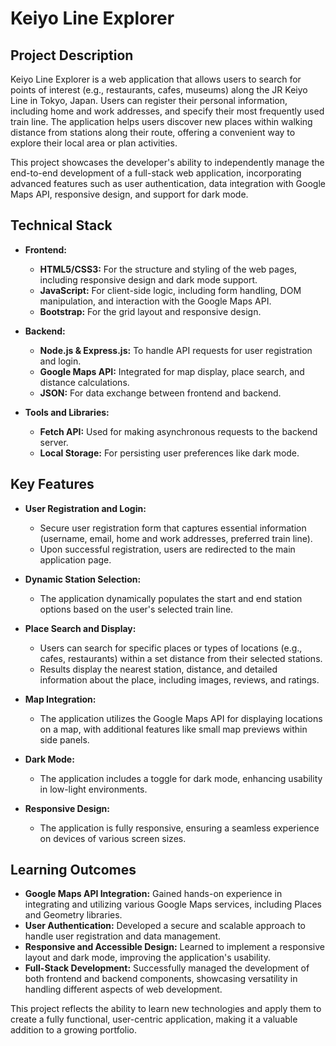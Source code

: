 
# Keiyo Line Explorer

## Project Description
Keiyo Line Explorer is a web application that allows users to search for points of interest (e.g., restaurants, cafes, museums) along the JR Keiyo Line in Tokyo, Japan. Users can register their personal information, including home and work addresses, and specify their most frequently used train line. The application helps users discover new places within walking distance from stations along their route, offering a convenient way to explore their local area or plan activities.

This project showcases the developer's ability to independently manage the end-to-end development of a full-stack web application, incorporating advanced features such as user authentication, data integration with Google Maps API, responsive design, and support for dark mode.

## Technical Stack
- **Frontend:**
  - **HTML5/CSS3:** For the structure and styling of the web pages, including responsive design and dark mode support.
  - **JavaScript:** For client-side logic, including form handling, DOM manipulation, and interaction with the Google Maps API.
  - **Bootstrap:** For the grid layout and responsive design.

- **Backend:**
  - **Node.js & Express.js:** To handle API requests for user registration and login.
  - **Google Maps API:** Integrated for map display, place search, and distance calculations.
  - **JSON:** For data exchange between frontend and backend.

- **Tools and Libraries:**
  - **Fetch API:** Used for making asynchronous requests to the backend server.
  - **Local Storage:** For persisting user preferences like dark mode.

## Key Features
- **User Registration and Login:**
  - Secure user registration form that captures essential information (username, email, home and work addresses, preferred train line).
  - Upon successful registration, users are redirected to the main application page.

- **Dynamic Station Selection:**
  - The application dynamically populates the start and end station options based on the user's selected train line.

- **Place Search and Display:**
  - Users can search for specific places or types of locations (e.g., cafes, restaurants) within a set distance from their selected stations.
  - Results display the nearest station, distance, and detailed information about the place, including images, reviews, and ratings.

- **Map Integration:**
  - The application utilizes the Google Maps API for displaying locations on a map, with additional features like small map previews within side panels.

- **Dark Mode:**
  - The application includes a toggle for dark mode, enhancing usability in low-light environments.

- **Responsive Design:**
  - The application is fully responsive, ensuring a seamless experience on devices of various screen sizes.

## Learning Outcomes
- **Google Maps API Integration:** Gained hands-on experience in integrating and utilizing various Google Maps services, including Places and Geometry libraries.
- **User Authentication:** Developed a secure and scalable approach to handle user registration and data management.
- **Responsive and Accessible Design:** Learned to implement a responsive layout and dark mode, improving the application's usability.
- **Full-Stack Development:** Successfully managed the development of both frontend and backend components, showcasing versatility in handling different aspects of web development.

This project reflects the ability to learn new technologies and apply them to create a fully functional, user-centric application, making it a valuable addition to a growing portfolio.